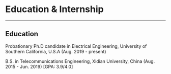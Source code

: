 ---
---

# Education & Internship

***

## Education

Probationary Ph.D candidate in Electrical Engineering, University of Southern California, U.S.A (Aug. 2019 - present)

B.S. in Telecommunications Engineering, Xidian University, China (Aug. 2015 - Jun. 2019)   [GPA: 3.9/4.0]

